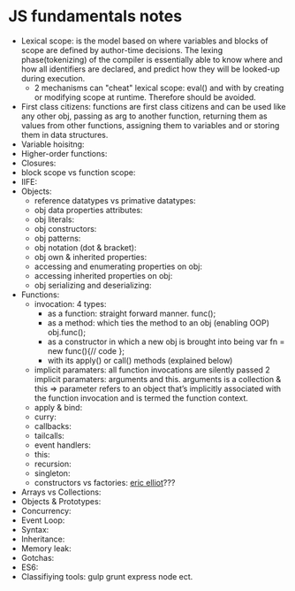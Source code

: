# JS fundamentals notes  

* Lexical scope: is the model based on where variables and blocks of scope are defined by author-time decisions. The lexing phase(tokenizing) of the compiler is essentially able to know where and how all identifiers are declared, and predict how they will be looked-up during execution.  
    * 2 mechanisms can "cheat" lexical scope: eval() and with by creating or modifying scope at runtime. Therefore should be avoided.  
* First class citizens: functions are first class citizens and can be used like any other obj, passing as arg to another function, returning them as values from other functions, assigning them to variables and or storing them in data structures.  
* Variable hoisitng: 
* Higher-order functions:  
* Closures:  
* block scope vs function scope:  
* IIFE:  
* Objects:  
  * reference datatypes vs primative datatypes:  
  * obj data properties attributes:  
  * obj literals:
  * obj constructors:
  * obj patterns:
  * obj notation (dot & bracket):
  * obj own & inherited properties:
  * accessing and enumerating properties on obj:
  * accessing inherited properties on obj:  
  * obj serializing and deserializing:
* Functions:  
  * invocation: 4 types:
    * as a function: straight forward manner.  func();  
    * as a method: which ties the method to an obj (enabling OOP) obj.func();  
    * as a constructor in which a new obj is brought into being var fn = new func(){// code };  
    * with its apply() or call() methods (explained below)  
  * implicit paramaters:  all function invocations are silently passed 2 implicit paramaters: arguments and this. arguments is a collection & this => parameter refers to an object that’s implicitly associated with the function invocation and is termed the function context.
  * apply & bind:
  * curry: 
  * callbacks:
  * tailcalls: 
  * event handlers:
  * this: 
  * recursion:  
  * singleton:  
  * constructors vs factories:  [eric elliot](http://ericleads.com/2013/01/javascript-constructor-functions-vs-factory-functions/)???   
* Arrays vs Collections: 
* Objects & Prototypes:  
* Concurrency: 
* Event Loop:  
* Syntax:  
* Inheritance: 
* Memory leak:
* Gotchas:  
* ES6:
* Classifiying tools: gulp grunt express node ect.  
